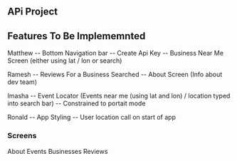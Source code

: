 ## APi Project


## Features To Be Implememnted

Matthew
-- Bottom Navigation bar
-- Create Api Key
-- Business Near Me Screen (either using lat / lon or search)

Ramesh
-- Reviews For a Business Searched
-- About Screen (Info about dev team)

Imasha
-- Event Locator (Events near me (using lat and lon)  /
location typed into search bar)
-- Constrained to portait mode

Ronald
-- App Styling
-- User location call on start of app


### Screens
About
Events
Businesses
Reviews








